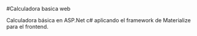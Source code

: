 #Calculadora basica web

Calculadora básica en ASP.Net c# aplicando el framework de Materialize para el frontend.
